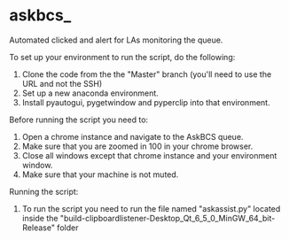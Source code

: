 # askbcs_
Automated clicked and alert for LAs monitoring the queue.

To set up your environment to run the script, do the following:

  1. Clone the code from the the "Master" branch (you'll need to use the URL and not the SSH)
  2. Set up a new anaconda environment.
  3. Install pyautogui, pygetwindow and pyperclip into that environment.
  
Before running the script you need to:
  1. Open a chrome instance and navigate to the AskBCS queue.
  2. Make sure that you are zoomed in 100 in your chrome browser.
  3. Close all windows except that chrome instance and your environment window.
  4. Make sure that your machine is not muted.

Running the script:
  1. To run the script you need to run the file named "askassist.py" located inside the "build-clipboardlistener-Desktop_Qt_6_5_0_MinGW_64_bit-Release" folder
